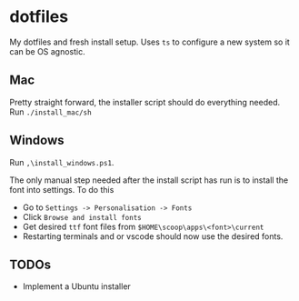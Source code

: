 # dotfiles

My dotfiles and fresh install setup. Uses `ts` to configure a new system so it can be OS agnostic.

## Mac

Pretty straight forward, the installer script should do everything needed. Run `./install_mac/sh`

## Windows

Run `,\install_windows.ps1`.

The only manual step needed after the install script has run is to install the font into settings. To do this

- Go to `Settings -> Personalisation -> Fonts`
- Click `Browse and install fonts`
- Get desired `ttf` font files from `$HOME\scoop\apps\<font>\current`
- Restarting terminals and or vscode should now use the desired fonts.

## TODOs

- Implement a Ubuntu installer
